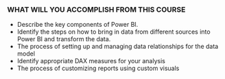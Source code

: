 ### WHAT WILL YOU ACCOMPLISH FROM THIS COURSE


* Describe the key components of Power BI. 
* Identify the steps on how to bring in data from different sources into Power BI and transform the data.
* The process of setting up and managing data relationships for the data model
* Identify appropriate DAX measures for your analysis
* The process of customizing reports using custom visuals